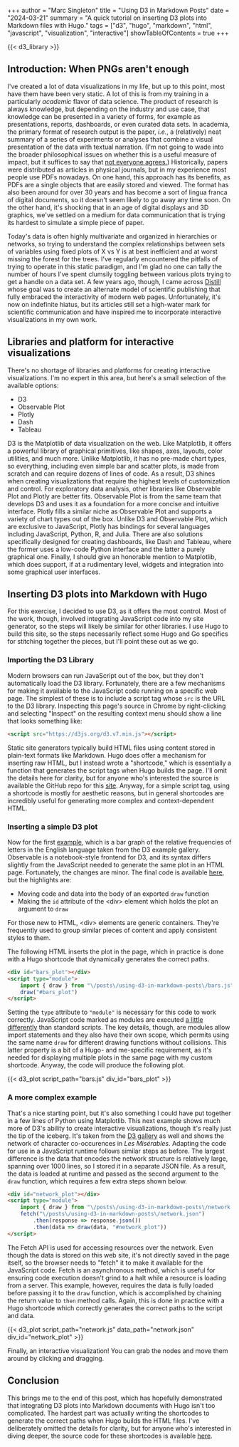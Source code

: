 +++
author = "Marc Singleton"
title = "Using D3 in Markdown Posts"
date = "2024-03-21"
summary = "A quick tutorial on inserting D3 plots into Markdown files with Hugo."
tags = ["d3", "hugo", "markdown", "html", "javascript", "visualization", "interactive"]
showTableOfContents = true
+++

{{< d3_library >}}

## Introduction: When PNGs aren't enough
I've created a lot of data visualizations in my life, but up to this point, most have them have been very static. A lot of this is from my training in a particularly *academic* flavor of data science. The product of research is always knowledge, but depending on the industry and use case, that knowledge can be presented in a variety of forms, for example as presentations, reports, dashboards, or even curated data sets. In academia, the primary format of research output is the paper, *i.e.*, a (relatively) neat summary of a series of experiments or analyses that combine a visual presentation of the data with textual narration. (I'm not going to wade into the broader philosophical issues on whether this is a useful measure of impact, but it suffices to say that [not everyone agrees.](https://www.theguardian.com/books/2022/apr/11/the-big-idea-should-we-get-rid-of-the-scientific-paper)) Historically, papers were distributed as articles in physical journals, but in my experience most people use PDFs nowadays. On one hand, this approach has its benefits, as PDFs are a single objects that are easily stored and viewed. The format has also been around for over 30 years and has become a sort of lingua franca of digital documents, so it doesn't seem likely to go away any time soon. On the other hand, it's shocking that in an age of digital displays and 3D graphics, we've settled on a medium for data communication that is trying its hardest to simulate a simple piece of paper.

Today's data is often highly multivariate and organized in hierarchies or networks, so trying to understand the complex relationships between sets of variables using fixed plots of X vs Y is at best inefficient and at worst missing the forest for the trees. I've regularly encountered the pitfalls of trying to operate in this static paradigm, and I'm glad no one can tally the number of hours I've spent clumsily toggling between various plots trying to get a handle on a data set. A few years ago, though, I came across [Distill](https://distill.pub/about/) whose goal was to create an alternate model of scientific publishing that fully embraced the interactivity of modern web pages. Unfortunately, it's now on indefinite hiatus, but its articles still set a high-water mark for scientific communication and have inspired me to incorporate interactive visualizations in my own work.

## Libraries and platform for interactive visualizations
There's no shortage of libraries and platforms for creating interactive visualizations. I'm no expert in this area, but here's a small selection of the available options:

- D3
- Observable Plot
- Plotly
- Dash
- Tableau

D3 is the Matplotlib of data visualization on the web. Like Matplotlib, it offers a powerful library of graphical primitives, like shapes, axes, layouts, color utilities, and much more. Unlike Matplotlib, it has no pre-made chart types, so everything, including even simple bar and scatter plots, is made from scratch and can require dozens of lines of code. As a result, D3 shines when creating visualizations that require the highest levels of customization and control. For exploratory data analysis, other libraries like Observable Plot and Plotly are better fits. Observable Plot is from the same team that develops D3 and uses it as a foundation for a more concise and intuitive interface. Plotly fills a similar niche as Observable Plot and supports a variety of chart types out of the box. Unlike D3 and Observable Plot, which are exclusive to JavaScript, Plotly has bindings for several languages including JavaScript, Python, R, and Julia. There are also solutions specifically designed for creating dashboards, like Dash and Tableau, where the former uses a low-code Python interface and the latter a purely graphical one. Finally, I should give an honorable mention to Matplotlib, which does support, if at a rudimentary level, widgets and integration into some graphical user interfaces.

## Inserting D3 plots into Markdown with Hugo
For this exercise, I decided to use D3, as it offers the most control. Most of the work, though, involved integrating JavaScript code into my site generator, so the steps will likely be similar for other libraries. I use Hugo to build this site, so the steps necessarily reflect some Hugo and Go specifics for stitching together the pieces, but I'll point these out as we go.

### Importing the D3 Library
Modern browsers can run JavaScript out of the box, but they don't automatically load the D3 library. Fortunately, there are a few mechanisms for making it available to the JavaScript code running on a specific web page. The simplest of these is to include a script tag whose `src` is the URL to the D3 library. Inspecting this page's source in Chrome by right-clicking and selecting "Inspect" on the resulting context menu should show a line that looks something like:

```html
<script src="https://d3js.org/d3.v7.min.js"></script>
```

Static site generators typically build HTML files using content stored in plain-text formats like Markdown. Hugo does offer a mechanism for inserting raw HTML, but I instead wrote a "shortcode," which is essentially a function that generates the script tags when Hugo builds the page. I'll omit the details here for clarity, but for anyone who's interested the source is available the GitHub repo for this [site](https://github.com/marcsingleton/marcsingleton.github.io). Anyway, for a simple script tag, using a shortcode is mostly for aesthetic reasons, but in general shortcodes are incredibly useful for generating more complex and context-dependent HTML.

### Inserting a simple D3 plot
Now for the first [example](https://observablehq.com/@d3/bar-chart/2), which is a bar graph of the relative frequencies of letters in the English language taken from the D3 example gallery. Observable is a notebook-style frontend for D3, and its syntax differs slightly from the JavaScript needed to generate the same plot in an HTML page. Fortunately, the changes are minor. The final code is available [here](https://github.com/marcsingleton/marcsingletoxn.github.io/blob/main/content/posts/d3-markdown/bars.js), but the highlights are:
 
  - Moving code and data into the body of an exported `draw` function
  - Making the `id` attribute of the \<div\> element which holds the plot an argument to `draw`

For those new to HTML, \<div\> elements are generic containers. They're frequently used to group similar pieces of content and apply consistent styles to them.

The following HTML inserts the plot in the page, which in practice is done with a Hugo shortcode that dynamically generates the correct paths.

```html
<div id="bars_plot"></div>
<script type="module">
    import { draw } from "\/posts\/using-d3-in-markdown-posts\/bars.js"
    draw("#bars_plot")
</script>
```

Setting the `type` attribute to `"module"` is necessary for this code to work correctly. JavaScript code marked as modules are executed [a little differently](https://developer.mozilla.org/en-US/docs/Web/JavaScript/Guide/Modules#other_differences_between_modules_and_standard_scripts) than standard scripts. The key details, though, are modules allow import statements and they also have their own scope, which permits using the same name `draw` for different drawing functions without collisions. This latter property is a bit of a Hugo- and me-specific requirement, as it's needed for displaying multiple plots in the same page with my custom shortcode. Anyway, the code will produce the following plot.

{{< d3_plot script_path="bars.js" div_id="bars_plot" >}}

### A more complex example
That's a nice starting point, but it's also something I could have put together in a few lines of Python using Matplotlib. This next example shows much more of D3's ability to create interactive visualizations, though it's really just the tip of the iceberg. It's taken from the [D3 gallery](https://observablehq.com/@d3/force-directed-graph/2) as well and shows the network of character co-occurences in *Les Misérables*. Adapting the code for use in a JavaScript runtime follows similar steps as before. The largest difference is the data that encodes the network structure is relatively large, spanning over 1000 lines, so I stored it in a separate JSON file. As a result, the data is loaded at runtime and passed as the second argument to the `draw` function, which requires a few extra steps shown below.

```html
<div id="network_plot"></div>
<script type="module">
    import { draw } from "\/posts\/using-d3-in-markdown-posts\/network.js"
    fetch("\/posts\/using-d3-in-markdown-posts\/network.json")
        .then(response => response.json())
        .then(data => draw(data, "#network_plot"))
</script>
```

The Fetch API is used for accessing resources over the network. Even though the data is stored on this web site, it's not directly saved in the page itself, so the browser needs to "fetch" it to make it available for the JavaScript code. Fetch is an asynchronous method, which is useful for ensuring code execution doesn't grind to a halt while a resource is loading from a server. This example, however, requires the data is fully loaded before passing it to the `draw` function, which is accomplished by chaining the return value to `then` method calls. Again, this is done in practice with a Hugo shortcode which correctly generates the correct paths to the script and data.

{{< d3_plot script_path="network.js" data_path="network.json" div_id="network_plot" >}}

Finally, an interactive visualization! You can grab the nodes and move them around by clicking and dragging. 

## Conclusion
This brings me to the end of this post, which has hopefully demonstrated that integrating D3 plots into Markdown documents with Hugo isn't too complicated. The hardest part was actually writing the shortcodes to generate the correct paths when Hugo builds the HTML files. I've deliberately omitted the details for clarity, but for anyone who's interested in diving deeper, the source code for these shortcodes is available [here](https://github.com/marcsingleton/marcsingleton.github.io/tree/main/layouts/shortcodes).
